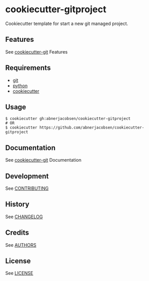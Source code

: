 # cookiecutter-gitproject
Cookiecutter template for start a new git managed project.

## Features
See [cookiecutter-git](https://github.com/tuxredux/cookiecutter-git#features) Features

## Requirements
- [git](https://git-scm.com/downloads)
- [python](https://www.python.org/downloads/)
- [cookiecutter](https://github.com/audreyr/cookiecutter)

## Usage
    $ cookiecutter gh:abnerjacobsen/cookiecutter-gitproject
    # OR
    $ cookiecutter https://github.com/abnerjacobsen/cookiecutter-gitproject

## Documentation
See [cookiecutter-git](https://github.com/tuxredux/cookiecutter-git#documentation) Documentation

## Development
See [CONTRIBUTING](CONTRIBUTING.md)

## History
See [CHANGELOG](CHANGELOG.md)

## Credits
See [AUTHORS](AUTHORS.md)

## License
See [LICENSE](LICENSE)
